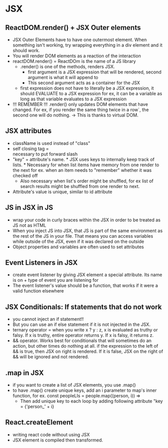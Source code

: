 # JSX

## ReactDOM.render() + JSX Outer elements
*   JSX Outer Elements have to have one outermost element. When something isn't working, try wrapping everything in a div element and it should work.
*   You will render DOM elements as a reaction of the interaction
*   reactDOM.render() = ReactDOm is the name of a JS library
    *   .render() is one of the methods, renders JSX. 
        *   first argument is a JSX expression that will be rendered, second argument is what it will append to
        *   This second argument acts as a container for the JSX
    *   first expression does not have to literally be a JSX expression, it should EVALUATE to a JSX expression for ex, it can be a variable as long as that variable evaluates to a JSX expression
*   !!! REMEMBER !!! .render() only updates DOM elements that have changed. For ex, if you render the same thing twice in a row`, the second one will do nothing. -> This is thanks to virtual DOM.

## JSX attributes 
*   className is used instead of "class"
*   self closing tag = <br /> necessary to put forward slash
*    "key" = attribute's name.
    *   JSX uses keys to internally keep track of lists. 
    *   Necessary for when list items have memory from one render to the next for ex. when an item needs to "remember" whether it was checked off
        *   Also necessary when list's order might be shuffled, for ex list of search results might be shuffled from one render to next.
*   Attribute's value is unique, similar to id attribute

## JS in JSX in JS
*   wrap your code in curly braces within the JSX in order to be treated as JS not as HTML
*   When you inject JS into JSX, that JS is part of the same environment as the rest of the JS in your file. That means you can access variables while outside of the JSX, even if it was declared on the outside
*   Object properties and variables are often used to set attributes

## Event Listeners in JSX
*   create event listener by giving JSX element a special attribute. Its name is on + type of event you are listening for
*   The event listener's value should be a function, that works if it were a valid function elsewhere

## JSX Conditionals: If statements that do not work
*   you cannot inject an if statement!!
*   But you can use an if else statement if it is not injected in the JSX. 
*   ternary operator = when you write x ? y : z, x is evaluated as truthy or falsy. If x is truthy, entire operator returns y. If x is falsy, it returns z.
*   && operator. Works best for conditionals that will sometimes do an action, but other times do nothing at all. if the expression to the left of && is true, then JSX on right is rendered. If it is false, JSX on the right of && will be ignored and not rendered.


## .map in JSX
*   if you want to create a list of JSX elements, you use .map()
*   to have .map() create unique keys, add an i parameter to map's inner function, for ex. const peopleLIs = people.map((person, i)) => 
    *   Then add unique key to each loop by adding following attribute "key = {'person_' + i}

## React.createElement 
*   writing react code without using JSX
*   JSX element is compiled then transformed.